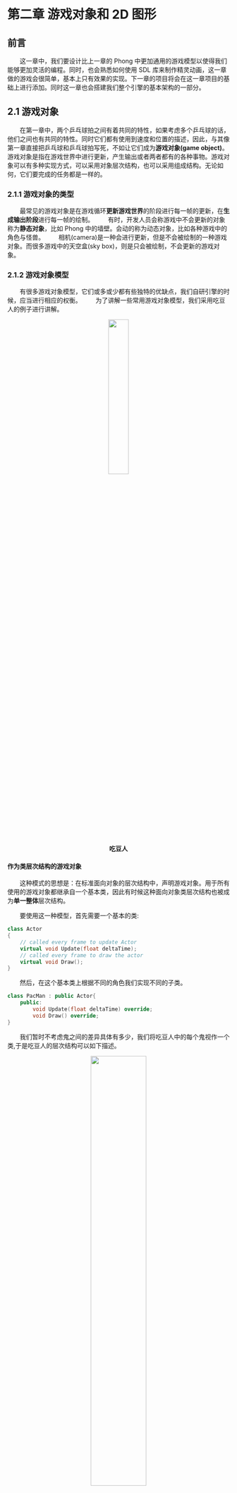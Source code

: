 # 第二章 游戏对象和 2D 图形

## 前言

&emsp;&emsp;这一章中，我们要设计比上一章的 Phong 中更加通用的游戏模型以使得我们能够更加灵活的编程。同时，也会熟悉如何使用 SDL 库来制作精灵动画，这一章做的游戏会很简单，基本上只有效果的实现。下一章的项目将会在这一章项目的基础上进行添加。同时这一章也会搭建我们整个引擎的基本架构的一部分。

## 2.1 游戏对象

&emsp;&emsp;在第一章中，两个乒乓球拍之间有着共同的特性，如果考虑多个乒乓球的话，他们之间也有共同的特性。同时它们都有使用到速度和位置的描述，因此，与其像第一章直接把乒乓球和乒乓球拍写死，不如让它们成为**游戏对象(game object)**。游戏对象是指在游戏世界中进行更新，产生输出或者两者都有的各种事物。游戏对象可以有多种实现方式，可以采用对象层次结构，也可以采用组成结构。无论如何，它们要完成的任务都是一样的。

### 2.1.1 游戏对象的类型

&emsp;&emsp;最常见的游戏对象是在游戏循环**更新游戏世界**的阶段进行每一帧的更新，在**生成输出阶段**进行每一帧的绘制。
&emsp;&emsp;有时，开发人员会称游戏中不会更新的对象称为**静态对象**，比如 Phong 中的墙壁。会动的称为动态对象，比如各种游戏中的角色与怪兽。
&emsp;&emsp;相机(camera)是一种会进行更新，但是不会被绘制的一种游戏对象。而很多游戏中的天空盒(sky box)，则是只会被绘制，不会更新的游戏对象。

### 2.1.2 游戏对象模型

&emsp;&emsp;有很多游戏对象模型，它们或多或少都有些独特的优缺点，我们自研引擎的时候，应当进行相应的权衡。
&emsp;&emsp;为了讲解一些常用游戏对象模型，我们采用吃豆人的例子进行讲解。

<div align = "center" >
<img src = "https://gimg2.baidu.com/image_search/src=http%3A%2F%2Fimgsa.baidu.com%2Fbaike%2Fpic%2Fitem%2F902397dda144ad34376844b5d9a20cf431ad8529.jpg&refer=http%3A%2F%2Fimgsa.baidu.com&app=2002&size=f9999,10000&q=a80&n=0&g=0n&fmt=auto?sec=1666668794&t=38d859d203a95f961f81a9748caf55ff" width = 30% height = 30%/ >
<h4>吃豆人</h4>
</div>

#### 作为类层次结构的游戏对象

&emsp;&emsp;这种模式的思想是：在标准面向对象的层次结构中，声明游戏对象。用于所有使用的游戏对象都继承自一个基本类，因此有时候这种面向对象类层次结构也被成为**单一整体**层次结构。

&emsp;&emsp;要使用这一种模型，首先需要一个基本的类:

```c++
class Actor
{
    // called every frame to update Actor
    virtual void Update(float deltaTime);
    // called every frame to draw the actor
    virtual void Draw();
}
```

&emsp;&emsp;然后，在这个基本类上根据不同的角色我们实现不同的子类。

```c++
class PacMan : public Actor{
    public:
        void Update(float deltaTime) override;
        void Draw() override;
}
```

&emsp;&emsp;我们暂时不考虑鬼之间的差异具体有多少，我们将吃豆人中的每个鬼视作一个类,于是吃豆人的层次结构可以如下描述。

<div align = "center" >
<img src = "./PacMan.png" width = 50% height = 50%/ >
<h4>吃豆人层次结构</h4>
</div>

&emsp;&emsp;这个方法能够一层一层拓宽游戏对象的功能，但是这样也会导致我们加入很多不必要的功能。比如一个固定视角的游戏，我们不需要对墙相关的游戏对象进行更新只需要绘制；不需要对触发器(trigger)进行绘制，但是只需要刷新。

&emsp;&emsp;当我们使用这种游戏对象模型的时候，请尽可能避免出现**钻石型继承**。

#### 具有组件的游戏对象

&emsp;&emsp;许多游戏都使用**基于组件**的游戏对象模型来取代单一的整体式层次结构。Unity 引擎是采用这种思路的一个典型。在这个模型中，游戏对象类是一个组件的容器，组件负责完成各种功能，而容器负责组织组件。

&emsp;&emsp;在这种模式下，我们可以将 PacMan 理解为包含 TransformComponent, CollisionComponent, RendererComponent 和 PacManBehavior 这些组件的一个 GameObject 对象。

<div align = "center" >
<img src = "./PacManCom.png" width = 40% height = 40%/ >
<h4>吃豆人组件结构</h4>
</div>

&emsp;&emsp;对于纯粹的组件结构，GameObject 只提供添加与删除组件的方法与相关数据结构，不会提供任何其它功能。

```c++
class GameObject{
    public:
        AddComponent(Component*);
        RemoveComponent(Component*);
    private:
        std::unorder_set<Component*> mComponents;
}
```

&emsp;&emsp;基于组件的游戏对象模型可以更容易地将功能只添加到需要它的特定游戏对象中,而不会添加不需要的功能。比如只有需要被绘制的对象才会添加 RendererComponent 组件。

&emsp;&emsp;但是这个模式的缺点也很明显，当我们绘制场景中的物品时，我们往往需要获取 Transform 的信息，这意味着 RendererComponent 的实现必须要通过 GameObject 查询获取 Transform。根据查询方式的不同，查询操作可能成为性能瓶颈。

#### 具有组件层次结构的游戏对象

&emsp;&emsp;在实际应用中，往往上述两种模式结合使用。我们将一些额外必要的内容放入 GameObject 中，然后提供管理各种组件的容器。在本章，类的声明如下:

```c++
#include<vector>
using namespace std;
	class GameObject
	{
	public:

		// track state of gameobject
		enum State{
			EActive,
			EPause,
			EDead
		};

		// constructor and destructor
		GameObject(class Game* game);
		virtual ~GameObject();

		// add and remove gameobject
		void AddComponent(class Behaviour* behaviour);
		void RemoveComponent(class Behaviour* behaviour);

		//Getters/Setters
		//...
		//call when the object add to the world
		void Awake();
		//update method called from game
		void Update(float deltaTime);
		//update all components attached to the game object
		void UpdateComponents(float deltaTime);
        //any specific update code
		virtual void UpdateGameObject(float deltaTime);

	protected:
		// gameObject's state
		State mState;
		// transform informations
		class Transform* mtransform;
		// components container
		vector<class Behaviour*> mComponents;
		class Game* game;
	};


```

&emsp;&emsp;GameObject 类会有多种状态，包括活跃、暂停以及死亡，在上述代码分别对应"EActive,EPause,EDead"。我们只更新参与 EActive 状态的对象，处于 EPause 状态的对象将会在不被进行任何更新(包括绘制)，对于 EDead 状态的对象会通知游戏将它删除。

&emsp;&emsp;Update 方法首先会调用 UpdateComponents 方法对所有活动组件进行遍历更新，然后调用 UpdateGameObject 函数。为了使得 GameObject 的子类能够自定义行为，因此提供了 UpdateGameObject 方法让子类自定义更新行为。但是对于 GameObject 的对象，这个实现为空。同时为了方便起见，我们定义一个叫 Awake 的方法用于在游戏对象被加入到世界时进行调用。

&emsp;&emsp;在游戏过程中，GameObject 对象会不可避免地用到 Game 对象中的各种内容，比如使用 deltaTime，创建新的游戏对象等。一个解决方案是使用**单例模式**，将 Game 对象变成一个单例。但是我们需要考虑游戏中的游戏的情况，因此我们可能不止一个 Game 类。所以我们不使用单例模式，而是使用一种叫**依赖注入**的方法，让 GameObject 的构造需要用到 Game 对象的指针。

&emsp;&emsp;我们将游戏对象的位置信息封装到了 Transform 类，这个类记录了游戏对象的位置，旋转，缩放等内容。现在只以最简单的方式将其进行实现,会在之后的章节中陆续更新完善。

```c++
class Transform
{
	public:
		Vector2 scale;
		Vector2 position;
		float rotation;
};
```

&emsp;&emsp;接下来我们进行组件类(Behaviour)的声明。在这个类中，我们声明了一个很重要的变量，mUpdateOrder。这个会决定在 GameObject 中，对 Component 进行更新的顺序。比如我们往往希望在别的的内容完成了更新后，再进行绘制；在游戏对象移动后再启用相机。

```c++
class Behaviour
{
public:
	// constructor and destructor
	Behaviour(class GameObject* gameObject, int updateOrder = 100);
	virtual ~Behaviour();
	int GetUpdateOrder() const;
private:
	int mUpdateOrder;
	class GameObject* gameObject;
};
```

&emsp;&emsp;这种混合模型可以避免单一整体对象模型中过于深层次的结构，其层次性也比纯组件模型让其有了更大的拓展空间。虽然不能完全消除组件间的通讯问题，但是我们能够尽可能进行避免。

&emsp;&emsp;目前为止，我们并没有让 GameObject 或者 Behaviour 进行输入的处理。这一章节暂时不考虑这个问题，使用特殊的方式进行处理。在第三章将会重新讨论如何将输入合并到游戏对象模型中。

### 2.1.3 将游戏对象加入循环

&emsp;&emsp;在游戏循环中，我们创建的 GameObject 对象，在完成创建后不能马上加入游戏循环，因为这个过程可能发生在游戏循环的任何位置从而导致一些不确定的行为。同理，我们也不应该直接将不需要的 GameObject 立即删除。因此，在 Game 类中，我们需要特定的容器对 GameObject 的创建与销毁进行管理。

&emsp;&emsp;在这里我们创建三个向量容器，分别用于管理挂起，活跃，死亡状态的 GameObject。游戏更新只遍历更新在 activeList 中的 GameObject。在创建游戏对象后，新加入的游戏对象会加入 pendingList 中，在完成了对 activeList 的操作后，才将 pendingList 中的对象加入 activeList(加入后从 pendingList 中删除以防重复添加)。而在每一次更新的最后，逐个销毁 deadList 中的 GameObject 对象。

```c++
using namespace std;
struct WindowSize {
	int w, h;
};
class Game
{
public:
	Game();
	// initialize a game
	bool Initialize();
	// runs game loop until game is over
	void GameLoop();
	void Shutdown();
	// create new GameObject
	void CreateGameObject(string name = "GameObject");
	// remove GameObject
	void RemoveGameObject(class GameObject*);

private:
	void ProcessInput();
	void UpdateGame();
	void GenerateOutput();

	// game should continue running
	bool mIsRunning;
	// we use this render draw the graphics
	SDL_Renderer* mRenderer;
	// window created by SDL
	SDL_Window* mWindow;
	// record our client window size
	WindowSize mWindowSize;
	// record time count since last frame
	Uint32 mTicksCounts;

	vector<class GameObject*> activeList;
	vector<class GameObject*> pendingList;
	vector<class GameObject*> deadList;
};

```

&emsp;&emsp;Game 其他大体上的内容见上一章节，在这一章节中我们需要着重对 GameLoop 中的 UpdateGame 和 GenerateOutput 进行修改，GenerateOutput 稍后会提到。

```c++
void Game::UpdateGame() {

	// Calculate delta time
	Uint32 expectCounts = mTicksCounts + 16;
	while (SDL_GetTicks() < expectCounts);// wait until 16 ms pass
	float deltaTime = (SDL_GetTicks() - mTicksCounts) / 1000.0f; //it stores counts of ms
	mTicksCounts = SDL_GetTicks();
	deltaTime = min(deltaTime, 0.5f);

	for (auto it = activeList.begin(); it != activeList.end(); it++) {
		(* it)->Update(deltaTime);
	}

	for (auto it = pendingList.begin(); it != pendingList.end(); it++) {
		activeList.emplace_back(*it);
		(*it)->Awake();
	}
	pendingList.clear();

	for (auto it = deadList.begin(); it != deadList.end(); it++) {
		delete (*it);
	}
	deadList.clear();
}
```

## 2.2 精灵(Sprite)

&emsp;&emsp;精灵(sprite)是 2D 游戏中的可视对象，通常用于表示角色、背景以及其他动态 2D 对象。每个精灵都有一个或者多个与之相关的图像文件这些图像往往有着不同的格式。PNG 格式的文件占用的空间少，但是因为硬件本身不能直接支持 PNG 图像，因此处理起来会花费较多的时间。很多游戏会根据平台的不同选择不同的图片文件格式，比如 IOS 系统推荐使用 PVR， PC 和 XBox 推荐使用 DXT。在这个项目中，我们选择使用 PNG 文件，因为现在图像编程程序普遍支持 PNG 类型文件，而不用专研具体平台。

### 2.2.1 加载图像文件

&emsp;&emsp;要使用 2D 精灵图像，一个很重要的事情就是初始化对 2D 图像的支持，第一步，我们需要使用 IMG_Init 函数初始化 SDL 图像，IMG_Init 和上一章节提到的窗口和渲染器选项一样，使用标志位进行初始化，并且支持位运算进行初始化。注意，该函数在**SDL_Image.h**头文件中，请务必配置好。我们目前只考虑 PNG，因此在 Game::Initialize()中加入` IMG_Init(IMG_INIT_PNG);`

&emsp;&emsp;当然，我们需要在加载图像后才能对图像进行操作。为了使得编码方便，我们在 Game 类的申明中加入 Game::LoadData 函数，目前在这个函数我们使用硬编码，在后面的章节我们会将它进行解耦。

```c++
class Game
{
public:
	Game();
	// initialize a game
	bool Initialize();
	// load data from file
	bool LoadData();
	...
}
```

&emsp;&emsp;加载图片需要使用到 IMG_Load 函数，其函数声明如下。我们输入我们要加载图片的文件名，然后 SDL 会帮我们加载对应的图片，然后返回一个 SDL_Surface 的指针。如果加载失败，将会返回 nullptr

```c++
SDL_Surface * IMG_Load(const char *file);
```

&emsp;&emsp;当我们需要绘制的使用，我们需要调用 SDL_CreateTextureFromSurface 函数来从 SDL_Surface 中创建 SDL_Texture，SDL_Texture 才是参与绘制的内容。函数声明如下。其将会返回一个 SLD_Texture 的指针。

```c++
SDL_Texture * SDL_CreateTextureFromSurface(SDL_Renderer * renderer, SDL_Surface * surface);
```

&emsp;&emsp;为了方便，我们创建一个将这两步合成为一个函数。

```c++
SDL_Texture* LoadTexture(const char url[],  SDL_Renderer  *mRenderer) {
	SDL_Surface*  surface= IMG_Load(url);
	if (surface == nullptr) {
		SDL_Log("Failed to load texture from file %s",url);
		return nullptr;
	}

	SDL_Texture* texture = SDL_CreateTextureFromSurface(mRenderer,surface);
	if (texture == nullptr) {
		SDL_Log("Failed to convert texture from file %s", url);
		return nullptr;
	}
	return texture;
}
```

&emsp;&emsp;在实际开发过程中，我们应该注意到一个问题，我们并不需要多次从磁盘中加载同样的资源到内存中，这既浪费资源又没有意义。因此实际开发中我们需要一个强大的资产管理系统来管理所有类型的资产。但是这并不是这一章节的内容，因此我们这一章节使用简单的哈希映射'unorder_map'来解决这个问题。

```c++
unordered_map<string , SDL_Texture* > textureAssets;
```

&emsp;&emsp;为了使 GameObject 能更加自由创建 texture，因此我们可以在 Game 中提供 Game::GetTexture()函数

```c++
SDL_Texture* Game::GetTexture(string texUrl) {
	if (textureAssets[texUrl] != nullptr) {
		return textureAssets[texUrl];
	}
	else {
		SDL_Texture* res = LoadTexture(texUrl.data(), mRenderer);
		textureAssets.insert({texUrl, res});
		return res;
	}
}
```

### 2.2.2 绘制精灵

&emsp;&emsp;假设我们游戏是有个拥有背景与角色的游戏。绘制该场景比较简单的算法是**画家算法**。画家算法是一种很基础简单的算法，其思路是从后往前地进行绘制，这样可以将物体按照深度进行覆盖。但是缺点在于这种算法无法准确定义覆盖关系，即很难将其用于绘制 3D 场景。
&emsp;&emsp;画家算法虽然不是非常通用的算法，不过其简单，画家算法在 2D 游戏中是非常好用的。

<div align = "center" >
<img src = "https://gimg2.baidu.com/image_search/src=http%3A%2F%2Fbkimg.cdn.bcebos.com%2Fpic%2F5327ce164bf42c4f962b430c&refer=http%3A%2F%2Fbkimg.cdn.bcebos.com&app=2002&size=f9999,10000&q=a80&n=0&g=0n&fmt=auto?sec=1666774890&t=71b2f072c21b62ac59a8778c2a424705" width = 70% height = 100%/ >
<h4>画家算法</h4>
</div>

&emsp;&emsp;上面的这幅图是画家算法的一个例子，为了画出这样一个山的场景，我们先将山和天空作为背景进行绘制，然后再绘制离观察者更近的草地，最后再草地上画出离观察者更近的树。

&emsp;&emsp;因为我们采用了组件的游戏模型，所以我们没必要把绘制的功能写死，而是通过使用相应的组件完成。因此，我们现在创建一个 Sprite 类，类声明如下：

```c++
class Sprite :
    public Behaviour
{
public:
    Sprite(GameObject* owner, int drawOrder = 100);
    ~Sprite();

    virtual void Draw(SDL_Renderer*);
    virtual void SetTexture(SDL_Texture*);

    int GetDrawOrder() const { return mDrawOrder; };
    int GetTextureHeight() const { return mTexHeight; };
    int GetTextureWidtht() const { return mTextWidth; };

protected:
    // texture to draw
    SDL_Texture* mTexture;
    // draw order used for painter's algorithm
    int mDrawOrder;
    // Width/Height of texture
    int mTextWidth;
    int mTexHeight;
};

```

&emsp;&emsp;绘制的顺序是由 mDrawOrder 属性决定的，请注意**Order 越大，绘制顺序越靠后，越不会被覆盖**。

&emsp;&emsp;因为 Game 的 SDL_Renderer\* 不应该直接对外开放，因此我们需要在 Game 中提供相关添加 Sprite 的功能。

```c++
void Game::AddSprite(Sprite* sprite) {
	int order =  sprite->GetDrawOrder();
	auto iter = mSpriteList.begin();
	for (; iter != mSpriteList.end(); ++iter) {
		if (order < (*iter)->GetDrawOrder()) break;
	}
	mSpriteList.insert(iter,sprite);
}
```

&emsp;&emsp;这段代码在添加 Sprite 的同时，也注意保持了相关的绘制顺序，所以我们可以在 GenerateOutput 的阶段遍历 Sprite 的容器，并且在**活跃的**Sprite 组件上调用 Draw 方法。

&emsp;&emsp;现在把目光拉回 Sprite，SetTexture 方法不仅可以设置 Texture，我们也可以通过获得的纹理一次性将 mTexWidth 和 mTexHeight 设置好。

&emsp;&emsp;SDL_QueryTexture 中我们传入的第一个参数是要查询的纹理信息，第二个参数用于查询像素传输时使用的原始格式，第三个参数是用于访问纹理的指针，第四五个分别是宽带和高度。我们在这里只需要宽度和高度。

```c++
void Sprite::SetTexture(SDL_Texture* tex) {
	mTexture = tex;
	SDL_QueryTexture(tex, nullptr, nullptr, &mTexWidth, &mTexHeight);
}
```

&emsp;&emsp;SDL 库提供了两种不同的纹理绘制函数，相对简单的函数为 SDL_RenderCopy 函数，若能成功绘制返回 0，否则返回 1。

```c++
int SDL_RenderCopy(SDL_Renderer * renderer,
                    SDL_Texture * texture,
                    const SDL_Rect * srcrect,// part of texture to draw (draw whole if null)
                    const SDL_Rect * dstrect);// rectangle to draw onto the target
```

&emsp;&emsp;SDL_RenderCopyEx 则支持更加高级的绘制行为，比如旋转。

```c++
extern int SDL_RenderCopyEx(SDL_Renderer * renderer,
                            SDL_Texture * texture,
                            const SDL_Rect * srcrect,
                            const SDL_Rect * dstrect,
                            const double angle,//rotation angle in clockwise degree
                            const SDL_Point *center,//point to rotate about (null for center)
                            const SDL_RendererFlip flip); // how to flip texture (usually SDL_FILE_NONE)
```

&emsp;&emsp;虽然 SDL_RenderCopy 更加方便，但是 SDL_RenderCopyEx 更加通用，不过其给我们在对 Sprite::Draw 的编码增加了一点复杂度，我们应该注意以下问题：

1. SDL_Rect 定义的坐标是目标左上角的坐标，但是需要旋转的话我们得在中心点定义旋转。
2. SDL_RenderCopyEx 的旋转角是按**度数**，而我们的 Transform 使用的是**弧度**。同时，因为旋转方向是顺时针方向，因此我们应该对旋转角度取反。

```c++
void Sprite::Draw(SDL_Renderer* renderer) {

	if (!mTexture || !mgameObject->IsActive()) return;
	SDL_Rect r;

	Vector2 scale = mgameObject->GetTransform()->scale;

	r.w = (int)(scale.x*mTexWidth);
	r.h = (int)(scale.y * mTexHeight);

	Vector2 pos = mgameObject->GetTransform()->position;
	r.x = (int)(pos.x - r.w /2);
	r.y = (int)(pos.y - r.h / 2);

	float rotation = mgameObject->GetTransform()->rotation;
	SDL_RenderCopyEx(renderer,
		mTexture,
		nullptr,//null to draw whole texture
		&r,// where to draw
		-(rotation/M_PI)*180.0, // convert radius to clockwise angle
		nullptr,//point of rotation, null for texture centure
		SDL_FLIP_NONE);// no filp
}
```

&emsp;&emsp;目前，这样的 Draw 方法只能适用于固定区域的绘制，如果需要更大的地图的话，我们需要使用到相机(camera)，相机将会在第九章提到。

### 2.2.3 精灵动画

&emsp;&emsp;大多数 2D 游戏对象都使用类似翻页动画的技术实现精灵动画。翻页动画指的是通过一系列连续快速播放的静态 2D 图像，来创建一种动画的感觉。随着帧率的变化，精灵动画会给玩家不同的体验，形成类似加速减速等视觉效果。大多数游戏都使用 24FPS 的精灵动画，这就表示动画每一秒都需要 24 张独立的图像。对于 2D 格斗游戏的话，需要的帧率可能更高，但是实际上大多数精灵动画都不会执行到一秒。

<div align = "center" >
<img src = "./Sprite.png" width = 20% height = 20%/ >
<h4>精灵动画(图源爱给网:<href>https://www.aigei.com/view/73082.html#items</href>)</h4>
</div>

&emsp;&emsp;表示精灵动画最简单的方式是使用容器，我们将我们要使用的每一帧的动画存放在容器中。我们现在声明一个 AnimSprite 类来进行处理，我们仍然使用灵梦作为我们这次项目的主角，但是只用第三排。

&emsp;&emsp;我们使用一个继承自 Sprite 的类来定义精灵动画。

```c++
class AnimSprite :
    public Sprite
{
public:
    AnimSprite(class GameObject* owner, int drawOrder = 100);

    // we need to update sprite every frame
    void Update(float deltaTime) override;
    // void Draw
    void Draw(SDL_Renderer*) override;

    // get/set FPS
    float GetAnimFPS() const { return mFPS; };
    void SetAnimFPS(float fps) { mFPS = fps; };
	...
private:
	...
    //current FPS
    float mFPS;
    // frame now displayed
    float mCurrentFrame;
	// current displayed Sprite Slice
    int mRectIdx = 0;
};

```

&emsp;&emsp;先看私有变量。在这个类中，我们定义了 mFPS, mCurrentFrame，mRectIdx 这三个变量，mFPS 是我们定义的动画帧率，而 mCurrentFrame 用于定义当前运行的帧数，我们将使用这两个变量来控制动画的切换。而 mRectIdx 则用来表示该绘制哪个图像。并且，我们重写了 Update 和 Draw 方法用于专门的绘制。

&emsp;&emsp;书上的内容是直接使用多张连续的图像来进行动画切换，但是因为我相信大部分同学在网上找到的资源都是单张 png 的精灵图集。因此我这里采用了一些别的数据结构而没完全按照书上走。

```c++
struct SpriteSlice
{
    SDL_Rect srcret;
    float totalFrames;
};
class AnimSprite :
    public Sprite
{
public:
    ...
    void SetAnimTextures(const std::vector<SpriteSlice> *textures) { mAnimTextures = *textures; };
    bool mRepeat = true;

private:
	...
    //sprite animation informations
    std::vector<SpriteSlice> mAnimTextures;
    // current displayed Sprite Slice
    int mRectIdx = 0;
};
```

&emsp;&emsp;前文提到过 SLD_CopyEx 这个绘制函数，其接受一个叫 srcrect 的 SDL_Rect 对象指针作为参数，用于定义绘制区域。因此我定义了 SpriteSlice 这个结构体，其由绘制具体区域要用到的 SDL_Rect 对象与一个叫 totalFrames 的浮点数组成。前者决定绘制区域，后者决定该区域的精灵动画的持续帧数。`std::vector<SpriteSlice> mAnimTextures;`则是具体装 SpriteSlice 的容器了，mRectIdx 也指向其中的值。

&emsp;&emsp;根据软件工程的要求，我们应该只让 Draw 定义如何绘制，而让 Update 函数定义动画与时间相关的行为。因此，我们应该在这里更新具体的帧率与具体指向的 SpriteSlice。

```c++
void AnimSprite::Update(float deltaTime)  {
	if (mAnimTextures.size() < 1) return;

	int size = mAnimTextures.size();
	// calculate frame counts from last sprite
	mCurrentFrame += mFPS*deltaTime;
	// when slice's time is over, swap sprite and reset mCurrentFrame
	if (mCurrentFrame > mAnimTextures[mRectIdx].totalFrames) {
		mCurrentFrame =0.f;
		++mRectIdx;
		if (mRepeat)mRectIdx %= size;
		else mRectIdx = min(mRectIdx, size - 1);
	}
}
```

&emsp;&emsp;Draw 函数与之前的区别不大，只是我们需要指定绘制的区域。

```c++
void AnimSprite::Draw(SDL_Renderer* renderer) {
	// if it got texture and the owner is active, it will draw
	if (!mTexture || !mgameObject->IsActive()) return;

	SDL_Rect r;

	Vector2 scale = mgameObject->GetTransform()->scale;
	//set sprite scale draw on the screen
	r.w = (int)(scale.x * mTexWidth * mSpriteScale.x);
	r.h = (int)(scale.y * mTexHeight * mSpriteScale.y);
	// set where sprite draw on the screen
	Vector2 pos = mgameObject->GetTransform()->position;
	r.x = (int)(pos.x - r.w /2);
	r.y = (int)(pos.y - r.h / 2);

	SDL_Rect* rec = mAnimTextures.size() < 1? nullptr: &mAnimTextures[mRectIdx].srcret;
	float rotation = mgameObject->GetTransform()->rotation;
	SDL_RenderCopyEx(renderer,
		mTexture,
		rec,//null to draw whole texture
		&r,// where to draw
		-(rotation/M_PI)*180.0, // convert radius to clockwise angle
		nullptr,//point of rotation, null for texture centure
		SDL_FLIP_NONE);// no filp
}
```

&emsp;&emsp;因为不像 Unity 那样直接可以通过可视化拖拽添加组件，我们将我们需要加入的游戏对象专门用一个类定义会比用 main 函数一个个加干净地多。

```c++
class Character :
    public GameObject
{
public:
    Character(class  Game*, string name = "Character");
    void Awake() override;

private:
   vector<SpriteSlice> mSlices;
};

Character::Character(Game *owner, string name):GameObject(owner,name) {

	SpriteSlice first{ {0,128,52,64},6.f };
	SpriteSlice sec{ {64,128,52,64},6.f };
	SpriteSlice thi{ {128,128,52,64},6.f };
	SpriteSlice sec2{ {64,128,52,64},6.f };

	mSlices.push_back(first);
	mSlices.push_back(sec);
	mSlices.push_back(thi);
	mSlices.push_back(sec2);

	mTransform->SetPosition(260, 160);
	mTransform->SetScale(1.f, 1.f);

}

void Character::Awake() {
	mTransform->SetPosition(100.f, 230.f);
	AnimSprite* character = new AnimSprite(this);
	AddComponent(character);
	character->SetTexture(GetOwner()->GetTexture(string("../Chapter2/Sprite.png")));
	character->SetSpriteScale(Vector2{ 0.4f,0.4f });
	character->SetAnimTextures(&mSlices);
}
```

&emsp;&emsp;现在 main 写成这样：

```c++
	Game* game = new  Game();
	game->Initialize();
	game->AddGameObject(new Character(game));
	game->GameLoop();
```

&emsp;&emsp;点击运行可看效果啦。**注意，加载图像的时候请正确描述路径。**

<div align = "center" >
<img src = "./SpriteAni.gif" width = 40% height = 40%/ >
<h4>效果图</h4>
</div>

&emsp;&emsp;现在我们不适用 Game 直接处理输入，而是直接在这个 UpdateGameObject 函数中进行输入读取并且进行跳跃。目前我们用不实现太真实的物理效果。

```c++
void Character::UpdateGameObject(float deltaTime) {
	Vector2 pos = mTransform->position;
	pos.y -= speed;
	mTransform->SetPosition(pos.x, pos.y);
	if (pos.y < ground) {
		speed -= 9.8f * deltaTime;
	}
	else {
		speed = 0.f;
		pos.y = ground;
	}

	const Uint8* state = SDL_GetKeyboardState(NULL);

	if (pos.y >= ground && state[SDL_SCANCODE_SPACE]) {
		speed = 5.f;
		SDL_Log("space");

```

&emsp;&emsp;现在按空格键可以起跳了。

<div align = "center" >
<img src = "./SpriteJump.gif" width = 40% height = 40%/ >
</div>

## 2.3 滚动背景

&emsp;&emsp;2D 游戏中，一个常用的技巧是添加一个滚动的无限循环的背景，这会给玩家一种大世界的感官效果，这个在跑酷游戏中很常见。角色实际上并不会移动，但是会给玩家一种正在不断跑动的错觉。一个比较简单的实现是将背景分割为屏幕大小的图像部分，这些图像部分会在每帧重新定位，以造成滚动错觉。

<div align = "center" >
<img src = "https://gimg2.baidu.com/image_search/src=http%3A%2F%2Fwww.piaodown.com%2Fupload%2F20144%2F201442111161757053.jpg&refer=http%3A%2F%2Fwww.piaodown.com&app=2002&size=f9999,10000&q=a80&n=0&g=0n&fmt=auto?sec=1667026737&t=ce74a90f5e342bc57c62588fdface3e3" width = 40% height = 40%/ >
</div>

&emsp;&emsp;但是因为我没有办法提供那样的分解的图，于是采用另外一种常用的方法，即将一张能在构图上收尾相连的图拼接在一起。然后通过修改目标绘制区域来构成循环背景的效果。即当背景移动到中心位置后，把目标绘制区域移动到出发点。因为构图上能够首位相连，所以直接移将绘制区域移动到原点的时候玩家不会感觉到不自然。因此这样就能给玩家一种循环背景的感觉。

<div align = "center" >
<img src = "./forest.png" width = 60% height = 60%/ >
<h4>构图上首位相连的背景图</h4>
</div>

&emsp;&emsp;为了实现这个功能，我们为背景创建一个基础自 Sprite 类的 RollingBG 类。其声明如下。

```c++
class RollingBG :
    public Sprite
{
public:
    enum RollingDir{
        Up = 0, Down = 1, Left = 2, Right = 3
    };

    RollingBG(class  GameObject* owner, int drawOrder = 10);
    void Update(float) override;
    void Draw(SDL_Renderer*) override;

    // the area of background draw on the screen
    void SetRollingArea(int x, int y, int w, int h) {
        mOrigin = { x,y,w,h };
        mRect = mOrigin;
        mRollingDistance = mOrigin.x;
    };

    // set the direction we roll the background
    void SetRollingDir(RollingDir dir = Right) { mDir = dir; }
    void SetRollingSpeed(float speed) { mRollingSpeed = speed; }

private:
    // the area of background first draw on the screen
    SDL_Rect mOrigin{ 0,0,0,0 };
    // the real rect we draw on the screen
    SDL_Rect mRect;
    // direction of rolling
    RollingDir mDir = Right;
    float mRollingSpeed = 0.f;
    //record how far background rolling
    float mRollingDistance = 0.f;
};
```

&emsp;&emsp;我们在这个类中，定义了一个叫 RollingDir 的枚举类型来定义背景的滚动方向，默认向右滚动，毕竟这样比较符合我们的实际需要。然后我们定义了两个 SDL_Rect 结构体，分别叫做 mOrigin 和 mRect，mOrigin 记录的是初始的绘制区域，而 mRect 是我们传给 SDL_Renderer 的绘制区域。接下来是 Update 的定义。

```c++
void RollingBG::Update(float deltaTime) {
	mRollingDistance += mRollingSpeed * deltaTime;

	// means horizontal movement
	if (mDir > 1) {
		// moved to the mid, go back to origin
		if ( mRollingDistance >= mTexWidth / 2) {
			mRollingDistance = 0;
		}
		// calculate srcrect and avoid out of pic boundry
		mRect.x = static_cast<int>(mDir == Right? mRollingDistance : mTexWidth/2-mRollingDistance);
	}
	else {
		if ( mRollingDistance >= mTexHeight / 2) {
			mRollingDistance = 0;
		}
		mRect.y = static_cast<int>(mDir == Down ? mRollingDistance : mTexHeight / 2 - mRollingDistance);
	}
}
```

&emsp;&emsp;在 Update 中，我们需要完成更新 srcrect 区域的任务。我们根据我们定义的方向对图像进行滚动，当滚动的距离有图片宽度(或者长度，取决于是水平还是竖直方向滚动)一半时，将 srcrect 设置成原点。因此，我们需要用到 mTexWidth 和 mTexHeight 的帮助。

&emsp;&emsp;Draw 没什么好说的。同理，为了方便，我们定义一个叫 BackgroundObj 的类来绘制背景。其没有别的函数声明，只是实现了自己的 Awake 函数。

```c++
void BackgroundObj::Awake() {
	RollingBG* bg = new RollingBG(this);
	bg->SetTexture(mOwner->GetTexture("../Chapter2/forestRepeat.png"));
	bg->SetRollingArea(0, 0, 512, 512);
	bg->SetRollingSpeed(50.f);
	bg->SetRollingDir(RollingBG::Right);
	AddComponent(bg);
}
```

&emsp;&emsp;效果如图:

<div align = "center" >
<img src = "./RollingBackground.gif" width = 40% height = 40%/ >
<h4>循环背景</h4>
</div>

### 2.3.1 视差背景

&emsp;&emsp;很多游戏利用背景移动速度的差异来形成视差效果，这种效果往往会给玩家比较好的层次感，一个是因为近大远小，还有一个是对于人来说，离得近的东西开起来与你相对移动更快，而离得远的会更慢。

<div align = "center" >
<img src = "https://gimg2.baidu.com/image_search/src=http%3A%2F%2Fimg.3dmgame.com%2Fuploads%2Fimages%2Fxiaz%2F20180903%2F1535947938_146995.jpg&refer=http%3A%2F%2Fimg.3dmgame.com&app=2002&size=f9999,10000&q=a80&n=0&g=0n&fmt=auto?sec=1667048416&t=66e592afa31e69cbfee1d1bb400ae777" width = 40% height = 40%/ >
<h4>一个视差背景的例子</h4>
</div>

&emsp;&emsp;按照我们上面的说法，我们在 BackgroundObj 中加入新一层背景来实现视差效果较好。为了方便调整，我稍微做了点修改，但是这些很简单，没必要讲。

```c++
void BackgroundObj::Awake() {
	SetMainBackground();
	SetSecBackground();
}

void BackgroundObj::SetMainBackground() {
	RollingBG* bg = new RollingBG(this);
	bg->SetTexture(mOwner->GetTexture("../Chapter2/forestRepeat.png"));
	bg->SetRollingArea(0, 0, 512, 512);
	bg->SetRollingSpeed(30.f);
	bg->SetRollingDir(RollingBG::Right);
	bg->SetSpriteScale(Vector2{ 1.0f, 1.8f });
	bg->SetSpriteOffset(Vector2{ 0.f, 140.f });
	AddComponent(bg);
}

void BackgroundObj::SetSecBackground() {
	RollingBG* bg = new RollingBG(this, 11);
	bg->SetTexture(mOwner->GetTexture("../Chapter2/bg2.png"));
	bg->SetRollingArea(0, 0, 512, 512);
	bg->SetRollingSpeed(50.f);
	bg->SetRollingDir(RollingBG::Right);
	bg->SetSpriteScale(Vector2{ 1.0f, 1.0f });
	bg->SetSpriteOffset(Vector2{ 0.f, 250.f });
	AddComponent(bg);
}
```

&emsp;&emsp;现在来看看效果：

<div align = "center" >
<img src = "./finalRecord.gif" width = 40% height = 40%/ >
</div>

## 总结

&emsp;&emsp;这一章中，我们主要学习了现在比较主流的游戏引擎模型，即作为类层次结构的游戏对象，与具有组件层次结构的游戏对象，以及两种结构的混合方式。接下来则是学习了如何使用 SDL 库绘制 png 图像，然后我们根据 png 图像来制作我们的精灵动画。同时也学习了画家算法以正确定义该如何对 2D 图像的顺序进行正确绘制。接下来则是学习循环背景到视差背景的绘制。

&emsp;&emsp;本章的项目目前看来只是个走路模拟器，虽然我们可以像《phong》那样强行给我们的游戏添加一些障碍，但是下一章会讲解更加常用的碰撞物理算法。因此这一章节的项目不进行实现（主要是我肝不动了）。

## 练习题

1. 思考有个动物狩猎游戏，在这个游戏中，玩家可以驾驶不同的车在野外狩猎动物。对于游戏中不同的车，动物，植物。请尽可能设计一种比较通用合理的结构来展示你的游戏世界。

2. 图块集(tile set)包含一系列固定大小的图块，常常用于设计 2D 地图。Tiled 程序则是一个用于生成图块集并且进行图块映射的优秀程序，请学习 Tiled 程序生成自己的一个地图。
